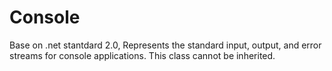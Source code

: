 # Console
Base on .net stantdard 2.0, Represents the standard input, output, and error streams for console applications. This class cannot be inherited.
